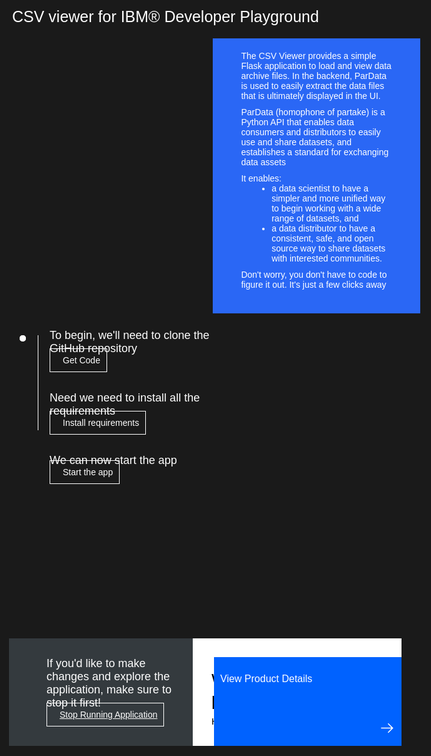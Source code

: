 <html>
<head>
<meta name="viewport" content="width=device-width, initial-scale=1">
<style>
html,
div,
body {
background-color: #1a1a1a;
font-family: 'IBM Plex Sans', sans-serif;
font-size: 18px;
outline: none;
}
body {
font-family: Helvetica, sans-serif;
}
/* The actual timeline (the vertical ruler) */
.timeline {
position: absolute;
max-width: 1200px;
margin: 0 auto;
margin-left: 50px;
}
.content p {
margin: 0px;
}
.content .afterbutton
{
padding-top: 16px;
}
/* The actual timeline (the vertical ruler) */
.timeline::after {
content: '';
position: absolute;
width: 1px;
background-color: white;
top: 15px;
bottom: 80px;
left: 18px;
margin-left: -2px;
}
/* Container around content */
.container {
padding: 0px 0px;
width: 70%;
align-content: left;
margin: 0px 0px 0px 0px;
margin-left: 25px;
margin-top: 32px;
}
/* The circles on the timeline */
.container::after {
content: '';
position: absolute;
width: 10px;
height: 10px;
right: -6px;
background-color: white;
border: 0px solid #FF9F55;
top: 15px;
border-radius: 50%;
z-index: 1;
margin: 0px 0px 0px 0px;
}
/* Place the container to the left */
.left {
left: 0px;
}
/* Place the container to the right */
.right {
left: 0px;
}
/* Add arrows to the left container (pointing right) */
.left::before {
content: " ";
height: 0;
top: 22px;
width: 0;
z-index: 1;
right: 30px;
border: medium solid white;
border-width: 10px 0 10px 10px;
border-color: transparent transparent transparent white;
}
/* Fix the circle for containers on the right side */
.right::after {
left: -13px;
}
/* The actual content */
.content {
padding: 5px 10px;
color: white;
background: transparent;
}
.button.is-dark.is-medium {
font-family: 'IBM Plex Sans', sans-serif;
background: transparent;
border-color: white;
color: #fff;
border: 1px solid white;
padding: 10px;
padding-left: 20px;
margin-bottom: 13px;
border-radius: 0px;
min-width: 180px;
font-size: 14px;
text-align: left;
min-height: 48px;
margin: 0px;
justify-content:left;
}
.button.is-dark.is-medium:hover {
font-family: 'IBM Plex Sans', sans-serif;
background-color: #2a67f5;
border-color: white;
color: #fff;
}
.footer {
display: flex;
background-color: #343A3E;
margin: 500px 0px 0px 20px;
padding: 0px;
max-width: 1200px;
}
.github-icon {
min-height: 100%;
min-width: 100%;
object-fit: cover;
object-position: 250% 100px;
opacity: 15%;
bottom: 15px;
}
.image-content {
padding: 5px 10px;
background: transparent;
color: black;
position: absolute;
font-size: 27px;
}
.image-div {
position: relative;
background-color: white;
min-width: 50%;
background-image: linear-gradient(rgba(255,255,255,0.9), rgba(255,255,255,0.9)), url("https://github.com/bodarajeshkumar/Developer-Playground/blob/master/didact/images/git.svg?raw=true");
background-position: -50% 60px;
background-repeat: no-repeat;
padding-top: 20px;
padding-left: 20px;
}
.image-btn {
position: absolute;
right: 0;
bottom: 0%;
background-color: #0062FF;
max-width: 300px;
min-width: 100px;
width: 300px;
padding: 0px;
padding-bottom: 20px;
}
.image-link span
{
float: right;
font-size: 32px;
padding-right: 10px;
}
.image-btn .image-link:hover
{
text-decoration: none;
color: white;
background-color: #0353E9;
}
.image-btn  a:hover
{
text-decoration: none;
color: white;
}
.image-link {
color: white;
display: block;
padding: 5px 10px 5px 10px;
line-height: 28px;
font-size: 16px;
}
.header
{
background-image: url('https://wallpaperaccess.com/full/1426870.png');
width: 100%;
height: fixed;
min-height: 300px;
display: inline-block;
margin-top: 20px;
margin-bottom: 20px;
margin-left: 30px;
margin-right: 30px;
background-size: contain;
max-width: 1200px;
background-size: cover;
}
.header .right-content
{
float: right;
width: 45%;
background-color:#2a67f5;
min-height:400px;
padding:20px;
font-size: 14px;
}
.header .right-content h4
{
background: none;
color: white;
padding-left: 25px;
padding-right: 25px;
}
.header .right-content div
{
background: none;
color: white;
padding-left: 25px;
padding-right: 25px;
font-size: 14px;
margin-bottom: 10px;
}
.header .right-content ul
{
margin: 0px;
margin-left: 25px;
margin-bottom: 10px;
line-height: 16px;
}
.container a
{
color: #78A9FF;
background-color: transparent;
text-decoration: none;
}
.container a:visited
{
color: #8C43FC;
background-color: transparent;
text-decoration: none;
}
.apptitle
{
margin-left: 25px;
margin-top: 20px;
margin-bottom: 0px;
font-size: 25px;
color: white;
}
@media only screen and (max-width: 800px) {
.footer {
    margin: 950px 0px 0px 20px;
}
}
@media only screen and (max-width: 700px) {
.footer {
    margin: 1050px 0px 0px 20px;
}
}
@media only screen and (max-width: 600px) {
.footer {
    margin: 1050px 0px 0px 20px;
}
}
@media only screen and (max-width: 500px) {
.footer {
    margin: 1100px 0px 0px 20px;
}
}
@media only screen and (max-width: 400px) {
.footer {
    margin: 1200px 0px 0px 20px;
}
}
}
</style>
</head>
<body>
    <div class="apptitle">
        CSV viewer for IBM® Developer Playground
    </div>
    <div class="header">
        <div class="right-content">
            <div>        
                The CSV Viewer provides a simple Flask application to load and view data archive files. In the backend, ParData is used to easily extract the data files that is ultimately displayed in the UI.
            </div>
            <div>
                ParData (homophone of partake) is a Python API that enables data consumers and distributors to easily use and share datasets, and establishes a standard for exchanging data assets
            </div>
            <div>
                It enables:
                <ul>
                    <li>a data scientist to have a simpler and more unified way to begin working with a wide range of datasets, and</li>
                    <li>a data distributor to have a consistent, safe, and open source way to share datasets with interested communities.</li>
                </ul>
            </div>
            <div>
                Don't worry, you don't have to code to figure it out. It's just a few clicks away
            </div>
        </div>
    </div>
    <div class="timeline">
        <div style="margin-top:0;" class="container right">
            <div class="content">
                <p>To begin, we'll need to clone the GitHub repository</p>
                <a class="button is-dark is-medium" title="Clone the Repo" href="didact://?commandId=extension.sendToTerminal&text=PardataCSVViewer%7Cget-code%7CPardataCSVViewer|git%20clone%20-b%20pardata%20--sparse%20https://github.com/IBM/Developer-Playground.git%20${CHE_PROJECTS_ROOT}/pardata/%20%26%26%20cd%20${CHE_PROJECTS_ROOT}/pardata/%20%26%26%20git%20sparse-checkout%20init%20--cone%20%26%26%20git%20sparse-checkout%20add%20docs%20pardata%20requirements%20tests%20examples">Get Code</a>        
            </div>
        </div>
        <div class="container right">
            <div class="content">
                <p>Need we need to install all the requirements</p>
                <a class="button is-dark is-medium" title="Install requirements" href="didact://?commandId=extensions.sendToTerminal&text=PardataCSVViewer%7Cinstall-requirememnts%7CPardataCSVViewer|cd%20pardata/examples/csv-viewer;pip%20install%20-r%20requirements.txt">Install requirements</a>
            </div>
        </div>
        <div class="container right">
            <div class="content">
                <p>We can now start the app</p>
                <a class="button is-dark is-medium" title="Start the app" href="didact://?commandId=extension.sendToTerminal&text=PardataCSVViewer%7Cstart-app%7CPardataCSVViewer|python%20app.py">Start the app</a>
            </div>
        </div>
    </div>
    <div class="footer">
      <div class="content" style="padding:30px;padding-left:60px;padding-bottom: 0px;">
        <p>If you'd like to make changes and explore the application, make sure to stop it first!</p>
        <a class="button is-dark is-medium" title="Stop Running Application" href="didact://?commandId=vscode.didact.sendNamedTerminalCtrlC&text=PardataCSVViewer">Stop Running Application</a>
        </br></br></br>
      </div>
      <div class="image-div">
        <p class="image-content">Want to explore this project more?
          <span style="font-size:15px;margin-top:10px;display:block;">Head over to the
            <a href="https://github.com/IBM/Developer-Playground/tree/pardata">Github Repository</a>
          </span>
        </p>
        <a class="image-link" href="https://github.com/IBM/Developer-Playground/tree/pardata" target="_blank">
          <div class="image-btn">
            <p class="image-link">View Product Details</p>
            <p class="image-link"></p>
            <p class="image-link">
              <span>
                <svg style="position: absolute; right: 10px;" fill="#ffffff" focusable="false" preserveAspectRatio="xMidYMid meet" xmlns="http://www.w3.org/2000/  svg" width="25" height="25" viewBox="0 0 32 32" aria-hidden="true">
                <path d="M18 6L16.6 7.4 24.1 15 3 15 3 17 24.1 17 16.6 24.6 18 26 28 16z"></path>
                <title>Arrow right</title>
              </svg>
              </span>
            </p>
          </div>
        </a>
      </div>
    </div>
</body>
</html>
